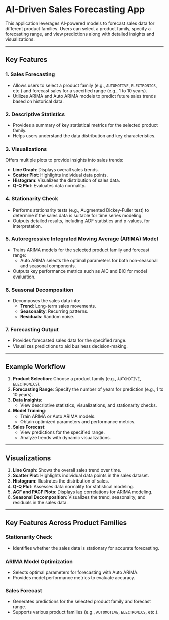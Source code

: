 # AI-Driven Sales Forecasting App

This application leverages AI-powered models to forecast sales data for different product families. Users can select a product family, specify a forecasting range, and view predictions along with detailed insights and visualizations.

---

## Key Features

### 1. Sales Forecasting
- Allows users to select a product family (e.g., `AUTOMOTIVE`, `ELECTRONICS`, etc.) and forecast sales for a specified range (e.g., 1 to 10 years).
- Utilizes ARIMA and Auto ARIMA models to predict future sales trends based on historical data.

### 2. Descriptive Statistics
- Provides a summary of key statistical metrics for the selected product family.
- Helps users understand the data distribution and key characteristics.

### 3. Visualizations
Offers multiple plots to provide insights into sales trends:
- **Line Graph**: Displays overall sales trends.
- **Scatter Plot**: Highlights individual data points.
- **Histogram**: Visualizes the distribution of sales data.
- **Q-Q Plot**: Evaluates data normality.

### 4. Stationarity Check
- Performs stationarity tests (e.g., Augmented Dickey-Fuller test) to determine if the sales data is suitable for time series modeling.
- Outputs detailed results, including ADF statistics and p-values, for interpretation.

### 5. Autoregressive Integrated Moving Average (ARIMA) Model
- Trains ARIMA models for the selected product family and forecast range:
  - Auto ARIMA selects the optimal parameters for both non-seasonal and seasonal components.
- Outputs key performance metrics such as AIC and BIC for model evaluation.

### 6. Seasonal Decomposition
- Decomposes the sales data into:
  - **Trend**: Long-term sales movements.
  - **Seasonality**: Recurring patterns.
  - **Residuals**: Random noise.

### 7. Forecasting Output
- Provides forecasted sales data for the specified range.
- Visualizes predictions to aid business decision-making.

---

## Example Workflow

1. **Product Selection**: Choose a product family (e.g., `AUTOMOTIVE`, `ELECTRONICS`).
2. **Forecasting Range**: Specify the number of years for prediction (e.g., 1 to 10 years).
3. **Data Insights**:
   - View descriptive statistics, visualizations, and stationarity checks.
4. **Model Training**:
   - Train ARIMA or Auto ARIMA models.
   - Obtain optimized parameters and performance metrics.
5. **Sales Forecast**:
   - View predictions for the specified range.
   - Analyze trends with dynamic visualizations.

---

## Visualizations

1. **Line Graph**: Shows the overall sales trend over time.
2. **Scatter Plot**: Highlights individual data points in the sales dataset.
3. **Histogram**: Illustrates the distribution of sales.
4. **Q-Q Plot**: Assesses data normality for statistical modeling.
5. **ACF and PACF Plots**: Displays lag correlations for ARIMA modeling.
6. **Seasonal Decomposition**: Visualizes the trend, seasonality, and residuals in the sales data.

---

## Key Features Across Product Families

### Stationarity Check
- Identifies whether the sales data is stationary for accurate forecasting.

### ARIMA Model Optimization
- Selects optimal parameters for forecasting with Auto ARIMA.
- Provides model performance metrics to evaluate accuracy.

### Sales Forecast
- Generates predictions for the selected product family and forecast range.
- Supports various product families (e.g., `AUTOMOTIVE`, `ELECTRONICS`, etc.).
